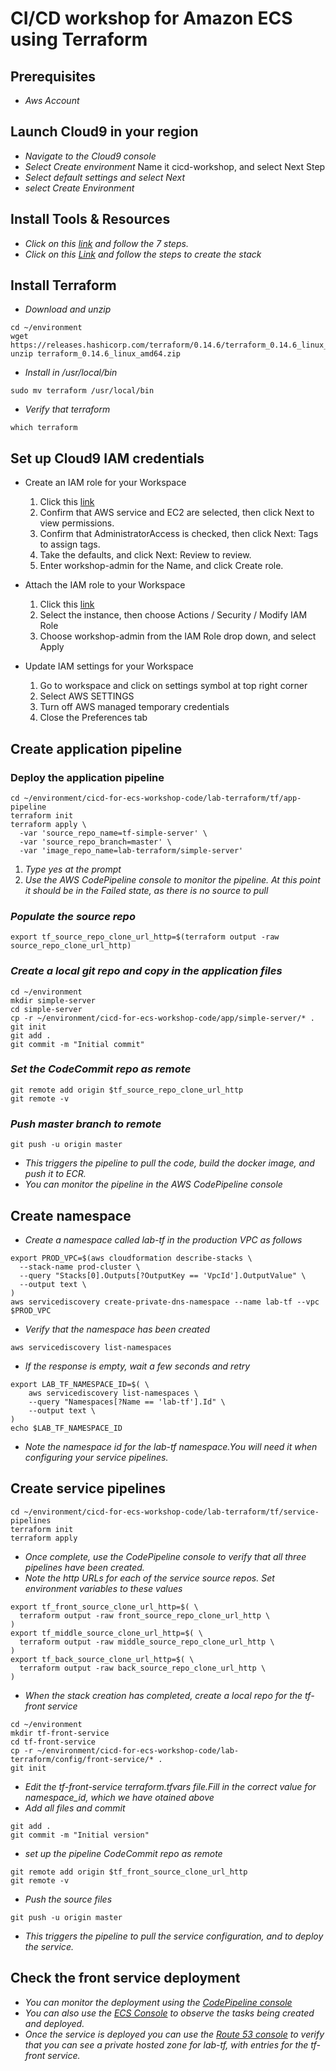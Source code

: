 <!-- Headings -->
# CI/CD workshop for Amazon ECS using Terraform 
## Prerequisites
* *Aws Account*
## **Launch Cloud9 in your region**
* *Navigate to the Cloud9 console*
* *Select Create environment*
Name it cicd-workshop, and select Next Step
* *Select default settings and select Next*
* *select Create Environment*
## **Install Tools & Resources**
* *Click on this [link](https://catalog.us-east-1.prod.workshops.aws/v2/workshops/869f7eee-d3a2-490b-bf9a-ac90a8fb2d36/en-US/3-setup/01-tools-resources) and follow the 7 steps.*
*  *Click on this [Link](https://catalog.us-east-1.prod.workshops.aws/v2/workshops/869f7eee-d3a2-490b-bf9a-ac90a8fb2d36/en-US/3-setup/02-setup-environments) and follow the steps to create the stack*
##  **Install Terraform**
<!-- Blockquote -->
<!-- italics -->
* *Download and unzip*
```
cd ~/environment
wget https://releases.hashicorp.com/terraform/0.14.6/terraform_0.14.6_linux_amd64.zip
unzip terraform_0.14.6_linux_amd64.zip

```
* *Install in /usr/local/bin*
```
sudo mv terraform /usr/local/bin
```
* *Verify that terraform*
```
which terraform
```
##  **Set up Cloud9 IAM credentials**
* Create an IAM role for your Workspace

    1. Click this [link](https://console.aws.amazon.com/iam/home?#/roles$new?step=type&commonUseCase=EC2%2BEC2&selectedUseCase=EC2&policies=arn:aws:iam::aws:policy%2FAdministratorAccess)
    2. Confirm that AWS service and EC2 are selected, then click Next to view permissions.
    3. Confirm that AdministratorAccess is checked, then click Next: Tags to assign tags.
    4. Take the defaults, and click Next: Review to review.
    5. Enter workshop-admin for the Name, and click Create role.
* Attach the IAM role to your Workspace
    1. Click this [link](https://console.aws.amazon.com/ec2/v2/home?region=us-east-1#Instances:tag:Name=aws-cloud9-;sort=desc:launchTime) 
    2. Select the instance, then choose Actions / Security / Modify IAM Role
    3. Choose workshop-admin from the IAM Role drop down, and select Apply
* Update IAM settings for your Workspace
    1. Go to workspace and click on settings symbol at top right corner
    2. Select AWS SETTINGS
    3. Turn off AWS managed temporary credentials
    4. Close the Preferences tab
##  **Create application pipeline**
### Deploy the application pipeline
```
cd ~/environment/cicd-for-ecs-workshop-code/lab-terraform/tf/app-pipeline
terraform init
terraform apply \
  -var 'source_repo_name=tf-simple-server' \
  -var 'source_repo_branch=master' \
  -var 'image_repo_name=lab-terraform/simple-server'
```
1. *Type yes at the prompt*
2. *Use the AWS CodePipeline console to monitor the pipeline. At this point it should be in the Failed state, as there is no source to pull*
### *Populate the source repo*
```
export tf_source_repo_clone_url_http=$(terraform output -raw source_repo_clone_url_http)
```
### *Create a local git repo and copy in the application files*
```
cd ~/environment
mkdir simple-server
cd simple-server
cp -r ~/environment/cicd-for-ecs-workshop-code/app/simple-server/* .
git init
git add .
git commit -m "Initial commit"
```
### *Set the CodeCommit repo as remote*
```
git remote add origin $tf_source_repo_clone_url_http
git remote -v
```
### *Push master branch to remote*
```
git push -u origin master
```
* *This triggers the pipeline to pull the code, build the docker image, and push it to ECR.*
* *You can monitor the pipeline in the AWS CodePipeline console*
##  **Create namespace**
* *Create a namespace called lab-tf in the production VPC as follows*
```
export PROD_VPC=$(aws cloudformation describe-stacks \
  --stack-name prod-cluster \
  --query "Stacks[0].Outputs[?OutputKey == 'VpcId'].OutputValue" \
  --output text \
)
aws servicediscovery create-private-dns-namespace --name lab-tf --vpc $PROD_VPC
```
* *Verify that the namespace has been created*
```
aws servicediscovery list-namespaces
```
* *If the response is empty, wait a few seconds and retry*
```
export LAB_TF_NAMESPACE_ID=$( \
    aws servicediscovery list-namespaces \
    --query "Namespaces[?Name == 'lab-tf'].Id" \
    --output text \
)
echo $LAB_TF_NAMESPACE_ID
```
* *Note the namespace id for the lab-tf namespace.You will need it when configuring your service pipelines.*
##  **Create service pipelines**
```
cd ~/environment/cicd-for-ecs-workshop-code/lab-terraform/tf/service-pipelines
terraform init
terraform apply
```
* *Once complete, use the CodePipeline console to verify that all three pipelines have been created.*
* *Note the http URLs for each of the service source repos. Set environment variables to these values*
```
export tf_front_source_clone_url_http=$( \
  terraform output -raw front_source_repo_clone_url_http \
)
export tf_middle_source_clone_url_http=$( \
  terraform output -raw middle_source_repo_clone_url_http \
)
export tf_back_source_clone_url_http=$( \
  terraform output -raw back_source_repo_clone_url_http \
)
```
* *When the stack creation has completed, create a local repo for the tf-front service*
```
cd ~/environment
mkdir tf-front-service
cd tf-front-service
cp -r ~/environment/cicd-for-ecs-workshop-code/lab-terraform/config/front-service/* .
git init
```
* *Edit the tf-front-service terraform.tfvars file.Fill in the correct value for namespace_id, which we have otained above*
* *Add all files and commit*
```
git add .
git commit -m "Initial version"
```
* *set up the pipeline CodeCommit repo as remote*
```
git remote add origin $tf_front_source_clone_url_http
git remote -v
```
* *Push the source files*
```
git push -u origin master
```
* *This triggers the pipeline to pull the service configuration, and to deploy the service.*
## **Check the front service deployment**
* *You can monitor the deployment using the [CodePipeline console](https://console.aws.amazon.com/codesuite/home?&service=codepipeline&returnUrl=https%3A%2F%2Fconsole.aws.amazon.com%2Fcodepipeline)*
* *You can also use the [ECS Console](https://console.aws.amazon.com/ecs) to observe the tasks being created and deployed.*
* *Once the service is deployed you can use the [Route 53 console](https://console.aws.amazon.com/route53) to verify that you can see a private hosted zone for lab-tf, with entries for the tf-front service.*
